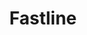 ---
  title: "Fastline"
  description: "Una plataforma en linea que se utiliza para publicar anuncios clasificados relacionado con el servicio de transporte local."
  img: "https://i.imgur.com/9r2pTKO.jpg"
  tags: ["REACTJS", "TAILWIND"]
  url: "https://fancy-syrniki-934b11.netlify.app/"
  repository: "https://github.com/Ellaggon/fastline"
---